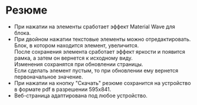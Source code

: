 <h1>Резюме</h1>
<ul>
  <li>
    При нажатии на элементы сработает эффект Material Wave для блока.
  </li>
  <li>
    При двойном нажатии текстовые элементы можно отредактировать. Блок, в котором находится элемент, увеличится.<br/>
    После сохранения элемента сработает эффект яркости и появится рамка, а затем он вернется к исходному виду.<br/>
    Изменения сохранятся при обновлении страницы.<br/>
    Если сделать элемент пустым, то при обновлении ему вернется первоначальное значение.
  </li>
  <li>
    При нажатии на кнопку "Скачать" резюме сохранится на устройство в формате pdf в разрешении 595х841.
  </li>
  <li>
    Веб-страница адаптирована под любое устройство.
  </li>
</ul>
